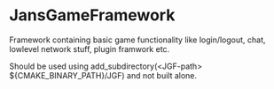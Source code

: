 JansGameFramework
=================

Framework containing basic game functionality like login/logout, chat, lowlevel network stuff, plugin framwork etc.

Should be used using add_subdirectory(\<JGF-path\> ${CMAKE_BINARY_PATH}/JGF) and not built alone.
